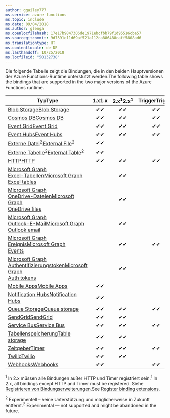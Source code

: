 ```yaml
---
author: ggailey777
ms.service: azure-functions
ms.topic: include
ms.date: 09/04/2018
ms.author: glenga
ms.openlocfilehash: 17e17b9847306de1971ebcfbb79f1d95516cba57
ms.sourcegitcommit: 9d7391e11d69af521a112ca886488caff5808ad6
ms.translationtype: HT
ms.contentlocale: de-DE
ms.lasthandoff: 10/25/2018
ms.locfileid: "50132738"
---
```

<span data-ttu-id="2cda1-101">Die folgende Tabelle zeigt die Bindungen, die in den beiden Hauptversionen der Azure Functions-Runtime unterstützt werden.</span><span class="sxs-lookup"><span data-stu-id="2cda1-101">The following table shows the bindings that are supported in the two major versions of the Azure Functions runtime.</span></span>

| <span data-ttu-id="2cda1-102">Typ</span><span class="sxs-lookup"><span data-stu-id="2cda1-102">Type</span></span> | <span data-ttu-id="2cda1-103">1.x</span><span class="sxs-lookup"><span data-stu-id="2cda1-103">1.x</span></span> | <span data-ttu-id="2cda1-104">2.x<sup>1</sup></span><span class="sxs-lookup"><span data-stu-id="2cda1-104">2.x<sup>1</sup></span></span> | <span data-ttu-id="2cda1-105">Trigger</span><span class="sxs-lookup"><span data-stu-id="2cda1-105">Trigger</span></span> | <span data-ttu-id="2cda1-106">Eingabe</span><span class="sxs-lookup"><span data-stu-id="2cda1-106">Input</span></span> | <span data-ttu-id="2cda1-107">Output</span><span class="sxs-lookup"><span data-stu-id="2cda1-107">Output</span></span> |  
| ---- | :-: | :-: | :------: | :---: | :----: |
| [<span data-ttu-id="2cda1-108">Blob Storage</span><span class="sxs-lookup"><span data-stu-id="2cda1-108">Blob Storage</span></span>](../articles/azure-functions/functions-bindings-storage-blob.md)          |<span data-ttu-id="2cda1-109">✔</span><span class="sxs-lookup"><span data-stu-id="2cda1-109">✔</span></span>|<span data-ttu-id="2cda1-110">✔</span><span class="sxs-lookup"><span data-stu-id="2cda1-110">✔</span></span>|<span data-ttu-id="2cda1-111">✔</span><span class="sxs-lookup"><span data-stu-id="2cda1-111">✔</span></span>|<span data-ttu-id="2cda1-112">✔</span><span class="sxs-lookup"><span data-stu-id="2cda1-112">✔</span></span>|<span data-ttu-id="2cda1-113">✔</span><span class="sxs-lookup"><span data-stu-id="2cda1-113">✔</span></span>|  
| [<span data-ttu-id="2cda1-114">Cosmos DB</span><span class="sxs-lookup"><span data-stu-id="2cda1-114">Cosmos DB</span></span>](../articles/azure-functions/functions-bindings-documentdb.md)               |<span data-ttu-id="2cda1-115">✔</span><span class="sxs-lookup"><span data-stu-id="2cda1-115">✔</span></span>|<span data-ttu-id="2cda1-116">✔</span><span class="sxs-lookup"><span data-stu-id="2cda1-116">✔</span></span>|<span data-ttu-id="2cda1-117">✔</span><span class="sxs-lookup"><span data-stu-id="2cda1-117">✔</span></span>|<span data-ttu-id="2cda1-118">✔</span><span class="sxs-lookup"><span data-stu-id="2cda1-118">✔</span></span>|<span data-ttu-id="2cda1-119">✔</span><span class="sxs-lookup"><span data-stu-id="2cda1-119">✔</span></span>|  
| [<span data-ttu-id="2cda1-120">Event Grid</span><span class="sxs-lookup"><span data-stu-id="2cda1-120">Event Grid</span></span>](../articles/azure-functions/functions-bindings-event-grid.md)              |<span data-ttu-id="2cda1-121">✔</span><span class="sxs-lookup"><span data-stu-id="2cda1-121">✔</span></span>|<span data-ttu-id="2cda1-122">✔</span><span class="sxs-lookup"><span data-stu-id="2cda1-122">✔</span></span>|<span data-ttu-id="2cda1-123">✔</span><span class="sxs-lookup"><span data-stu-id="2cda1-123">✔</span></span>| | |  
| [<span data-ttu-id="2cda1-124">Event Hubs</span><span class="sxs-lookup"><span data-stu-id="2cda1-124">Event Hubs</span></span>](../articles/azure-functions/functions-bindings-event-hubs.md)              |<span data-ttu-id="2cda1-125">✔</span><span class="sxs-lookup"><span data-stu-id="2cda1-125">✔</span></span>|<span data-ttu-id="2cda1-126">✔</span><span class="sxs-lookup"><span data-stu-id="2cda1-126">✔</span></span>|<span data-ttu-id="2cda1-127">✔</span><span class="sxs-lookup"><span data-stu-id="2cda1-127">✔</span></span>| |<span data-ttu-id="2cda1-128">✔</span><span class="sxs-lookup"><span data-stu-id="2cda1-128">✔</span></span>|  
| <span data-ttu-id="2cda1-129">[Externe Datei](../articles/azure-functions/functions-bindings-external-file.md)<sup>2</sup></span><span class="sxs-lookup"><span data-stu-id="2cda1-129">[External File](../articles/azure-functions/functions-bindings-external-file.md)<sup>2</sup></span></span>    |<span data-ttu-id="2cda1-130">✔</span><span class="sxs-lookup"><span data-stu-id="2cda1-130">✔</span></span>|| |<span data-ttu-id="2cda1-131">✔</span><span class="sxs-lookup"><span data-stu-id="2cda1-131">✔</span></span>|<span data-ttu-id="2cda1-132">✔</span><span class="sxs-lookup"><span data-stu-id="2cda1-132">✔</span></span>|  
| <span data-ttu-id="2cda1-133">[Externe Tabelle](../articles/azure-functions/functions-bindings-external-table.md)<sup>2</sup></span><span class="sxs-lookup"><span data-stu-id="2cda1-133">[External Table](../articles/azure-functions/functions-bindings-external-table.md)<sup>2</sup></span></span>  |<span data-ttu-id="2cda1-134">✔</span><span class="sxs-lookup"><span data-stu-id="2cda1-134">✔</span></span>|| |<span data-ttu-id="2cda1-135">✔</span><span class="sxs-lookup"><span data-stu-id="2cda1-135">✔</span></span>|<span data-ttu-id="2cda1-136">✔</span><span class="sxs-lookup"><span data-stu-id="2cda1-136">✔</span></span>|  
| [<span data-ttu-id="2cda1-137">HTTP</span><span class="sxs-lookup"><span data-stu-id="2cda1-137">HTTP</span></span>](../articles/azure-functions/functions-bindings-http-webhook.md)             |<span data-ttu-id="2cda1-138">✔</span><span class="sxs-lookup"><span data-stu-id="2cda1-138">✔</span></span>|<span data-ttu-id="2cda1-139">✔</span><span class="sxs-lookup"><span data-stu-id="2cda1-139">✔</span></span>|<span data-ttu-id="2cda1-140">✔</span><span class="sxs-lookup"><span data-stu-id="2cda1-140">✔</span></span>| |<span data-ttu-id="2cda1-141">✔</span><span class="sxs-lookup"><span data-stu-id="2cda1-141">✔</span></span>|
| [<span data-ttu-id="2cda1-142">Microsoft Graph<br/>Excel-Tabellen</span><span class="sxs-lookup"><span data-stu-id="2cda1-142">Microsoft Graph<br/>Excel tables</span></span>](../articles/azure-functions/functions-bindings-microsoft-graph.md)   ||<span data-ttu-id="2cda1-143">✔</span><span class="sxs-lookup"><span data-stu-id="2cda1-143">✔</span></span>| |<span data-ttu-id="2cda1-144">✔</span><span class="sxs-lookup"><span data-stu-id="2cda1-144">✔</span></span>|<span data-ttu-id="2cda1-145">✔</span><span class="sxs-lookup"><span data-stu-id="2cda1-145">✔</span></span>|
| [<span data-ttu-id="2cda1-146">Microsoft Graph<br/>OneDrive-Dateien</span><span class="sxs-lookup"><span data-stu-id="2cda1-146">Microsoft Graph<br/>OneDrive files</span></span>](../articles/azure-functions/functions-bindings-microsoft-graph.md) ||<span data-ttu-id="2cda1-147">✔</span><span class="sxs-lookup"><span data-stu-id="2cda1-147">✔</span></span>| |<span data-ttu-id="2cda1-148">✔</span><span class="sxs-lookup"><span data-stu-id="2cda1-148">✔</span></span>|<span data-ttu-id="2cda1-149">✔</span><span class="sxs-lookup"><span data-stu-id="2cda1-149">✔</span></span>|
| [<span data-ttu-id="2cda1-150">Microsoft Graph<br/>Outlook-E-Mail</span><span class="sxs-lookup"><span data-stu-id="2cda1-150">Microsoft Graph<br/>Outlook email</span></span>](../articles/azure-functions/functions-bindings-microsoft-graph.md)  ||<span data-ttu-id="2cda1-151">✔</span><span class="sxs-lookup"><span data-stu-id="2cda1-151">✔</span></span>| | |<span data-ttu-id="2cda1-152">✔</span><span class="sxs-lookup"><span data-stu-id="2cda1-152">✔</span></span>|
| [<span data-ttu-id="2cda1-153">Microsoft Graph<br/>Ereignis</span><span class="sxs-lookup"><span data-stu-id="2cda1-153">Microsoft Graph<br/>Events</span></span>](../articles/azure-functions/functions-bindings-microsoft-graph.md)         ||<span data-ttu-id="2cda1-154">✔</span><span class="sxs-lookup"><span data-stu-id="2cda1-154">✔</span></span>|<span data-ttu-id="2cda1-155">✔</span><span class="sxs-lookup"><span data-stu-id="2cda1-155">✔</span></span>|<span data-ttu-id="2cda1-156">✔</span><span class="sxs-lookup"><span data-stu-id="2cda1-156">✔</span></span>|<span data-ttu-id="2cda1-157">✔</span><span class="sxs-lookup"><span data-stu-id="2cda1-157">✔</span></span>|
| [<span data-ttu-id="2cda1-158">Microsoft Graph<br/>Authentifizierungstoken</span><span class="sxs-lookup"><span data-stu-id="2cda1-158">Microsoft Graph<br/>Auth tokens</span></span>](../articles/azure-functions/functions-bindings-microsoft-graph.md)    ||<span data-ttu-id="2cda1-159">✔</span><span class="sxs-lookup"><span data-stu-id="2cda1-159">✔</span></span>| |<span data-ttu-id="2cda1-160">✔</span><span class="sxs-lookup"><span data-stu-id="2cda1-160">✔</span></span>| |
| [<span data-ttu-id="2cda1-161">Mobile Apps</span><span class="sxs-lookup"><span data-stu-id="2cda1-161">Mobile Apps</span></span>](../articles/azure-functions/functions-bindings-mobile-apps.md)             |<span data-ttu-id="2cda1-162">✔</span><span class="sxs-lookup"><span data-stu-id="2cda1-162">✔</span></span>| | |<span data-ttu-id="2cda1-163">✔</span><span class="sxs-lookup"><span data-stu-id="2cda1-163">✔</span></span>|<span data-ttu-id="2cda1-164">✔</span><span class="sxs-lookup"><span data-stu-id="2cda1-164">✔</span></span>|  
| [<span data-ttu-id="2cda1-165">Notification Hubs</span><span class="sxs-lookup"><span data-stu-id="2cda1-165">Notification Hubs</span></span>](../articles/azure-functions/functions-bindings-notification-hubs.md) |<span data-ttu-id="2cda1-166">✔</span><span class="sxs-lookup"><span data-stu-id="2cda1-166">✔</span></span>|| | |<span data-ttu-id="2cda1-167">✔</span><span class="sxs-lookup"><span data-stu-id="2cda1-167">✔</span></span>|
| [<span data-ttu-id="2cda1-168">Queue Storage</span><span class="sxs-lookup"><span data-stu-id="2cda1-168">Queue storage</span></span>](../articles/azure-functions/functions-bindings-storage-queue.md)         |<span data-ttu-id="2cda1-169">✔</span><span class="sxs-lookup"><span data-stu-id="2cda1-169">✔</span></span>|<span data-ttu-id="2cda1-170">✔</span><span class="sxs-lookup"><span data-stu-id="2cda1-170">✔</span></span>|<span data-ttu-id="2cda1-171">✔</span><span class="sxs-lookup"><span data-stu-id="2cda1-171">✔</span></span>| |<span data-ttu-id="2cda1-172">✔</span><span class="sxs-lookup"><span data-stu-id="2cda1-172">✔</span></span>|  
| [<span data-ttu-id="2cda1-173">SendGrid</span><span class="sxs-lookup"><span data-stu-id="2cda1-173">SendGrid</span></span>](../articles/azure-functions/functions-bindings-sendgrid.md)                   |<span data-ttu-id="2cda1-174">✔</span><span class="sxs-lookup"><span data-stu-id="2cda1-174">✔</span></span>|<span data-ttu-id="2cda1-175">✔</span><span class="sxs-lookup"><span data-stu-id="2cda1-175">✔</span></span>| | |<span data-ttu-id="2cda1-176">✔</span><span class="sxs-lookup"><span data-stu-id="2cda1-176">✔</span></span>|
| [<span data-ttu-id="2cda1-177">Service Bus</span><span class="sxs-lookup"><span data-stu-id="2cda1-177">Service Bus</span></span>](../articles/azure-functions/functions-bindings-service-bus.md)             |<span data-ttu-id="2cda1-178">✔</span><span class="sxs-lookup"><span data-stu-id="2cda1-178">✔</span></span>|<span data-ttu-id="2cda1-179">✔</span><span class="sxs-lookup"><span data-stu-id="2cda1-179">✔</span></span>|<span data-ttu-id="2cda1-180">✔</span><span class="sxs-lookup"><span data-stu-id="2cda1-180">✔</span></span>| |<span data-ttu-id="2cda1-181">✔</span><span class="sxs-lookup"><span data-stu-id="2cda1-181">✔</span></span>|  
| [<span data-ttu-id="2cda1-182">Tabellenspeicherung</span><span class="sxs-lookup"><span data-stu-id="2cda1-182">Table storage</span></span>](../articles/azure-functions/functions-bindings-storage-table.md)         |<span data-ttu-id="2cda1-183">✔</span><span class="sxs-lookup"><span data-stu-id="2cda1-183">✔</span></span>|<span data-ttu-id="2cda1-184">✔</span><span class="sxs-lookup"><span data-stu-id="2cda1-184">✔</span></span>| |<span data-ttu-id="2cda1-185">✔</span><span class="sxs-lookup"><span data-stu-id="2cda1-185">✔</span></span>|<span data-ttu-id="2cda1-186">✔</span><span class="sxs-lookup"><span data-stu-id="2cda1-186">✔</span></span>|  
| [<span data-ttu-id="2cda1-187">Zeitgeber</span><span class="sxs-lookup"><span data-stu-id="2cda1-187">Timer</span></span>](../articles/azure-functions/functions-bindings-timer.md)                         |<span data-ttu-id="2cda1-188">✔</span><span class="sxs-lookup"><span data-stu-id="2cda1-188">✔</span></span>|<span data-ttu-id="2cda1-189">✔</span><span class="sxs-lookup"><span data-stu-id="2cda1-189">✔</span></span>|<span data-ttu-id="2cda1-190">✔</span><span class="sxs-lookup"><span data-stu-id="2cda1-190">✔</span></span>| | |
| [<span data-ttu-id="2cda1-191">Twilio</span><span class="sxs-lookup"><span data-stu-id="2cda1-191">Twilio</span></span>](../articles/azure-functions/functions-bindings-twilio.md)                       |<span data-ttu-id="2cda1-192">✔</span><span class="sxs-lookup"><span data-stu-id="2cda1-192">✔</span></span>|<span data-ttu-id="2cda1-193">✔</span><span class="sxs-lookup"><span data-stu-id="2cda1-193">✔</span></span>| | |<span data-ttu-id="2cda1-194">✔</span><span class="sxs-lookup"><span data-stu-id="2cda1-194">✔</span></span>|
| [<span data-ttu-id="2cda1-195">Webhooks</span><span class="sxs-lookup"><span data-stu-id="2cda1-195">Webhooks</span></span>](../articles/azure-functions/functions-bindings-http-webhook.md)             |<span data-ttu-id="2cda1-196">✔</span><span class="sxs-lookup"><span data-stu-id="2cda1-196">✔</span></span>||<span data-ttu-id="2cda1-197">✔</span><span class="sxs-lookup"><span data-stu-id="2cda1-197">✔</span></span>| |<span data-ttu-id="2cda1-198">✔</span><span class="sxs-lookup"><span data-stu-id="2cda1-198">✔</span></span>|  

<span data-ttu-id="2cda1-199"><sup>1</sup> In 2.x müssen alle Bindungen außer HTTP und Timer registriert sein.</span><span class="sxs-lookup"><span data-stu-id="2cda1-199"><sup>1</sup> In 2.x, all bindings except HTTP and Timer must be registered.</span></span> <span data-ttu-id="2cda1-200">Siehe [Registrieren von Bindungserweiterungen](../articles/azure-functions/functions-triggers-bindings.md#register-binding-extensions).</span><span class="sxs-lookup"><span data-stu-id="2cda1-200">See [Register binding extensions](../articles/azure-functions/functions-triggers-bindings.md#register-binding-extensions).</span></span>

<span data-ttu-id="2cda1-201"><sup>2</sup> Experimentell – keine Unterstützung und möglicherweise in Zukunft entfernt.</span><span class="sxs-lookup"><span data-stu-id="2cda1-201"><sup>2</sup> Experimental &mdash; not supported and might be abandoned in the future.</span></span>

